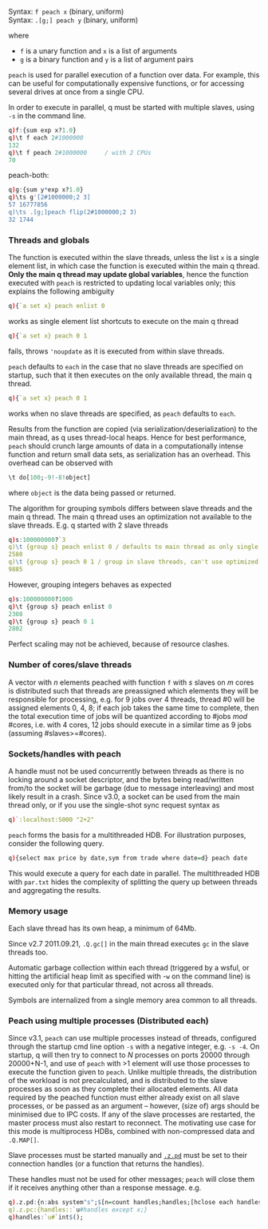 
Syntax: `f peach x`  (binary, uniform)  
Syntax: `.[g;] peach y`  (binary, uniform)

where 

- `f` is a unary function and `x` is a list of arguments
- `g` is a binary function and `y` is a list of argument pairs

`peach` is used for parallel execution of a function over data. For example, this can be useful for computationally expensive functions, or for accessing several drives at once from a single CPU.

In order to execute in parallel, q must be started with multiple slaves, using `-s` in the command line.

```q
q)f:{sum exp x?1.0}
q)\t f each 2#1000000
132
q)\t f peach 2#1000000     / with 2 CPUs
70
```
peach-both:
```q
q)g:{sum y*exp x?1.0}
q)\ts g'[2#1000000;2 3]
57 16777856
q)\ts .[g;]peach flip(2#1000000;2 3)
32 1744
```


### Threads and globals

The function is executed within the slave threads, unless the list `x` is a single element list, in which case the function is executed within the main q thread. **Only the main q thread may update global variables**, hence the function executed with `peach` is restricted to updating local variables only; this explains the following ambiguity
```q
q){`a set x} peach enlist 0
```
works as single element list shortcuts to execute on the main q thread
```q
q){`a set x} peach 0 1
```
fails, throws `'noupdate` as it is executed from within slave threads.

`peach` defaults to `each` in the case that no slave threads are specified on startup, such that it then executes on the only available thread, the main q thread.
```q
q){`a set x} peach 0 1
```
works when no slave threads are specified, as `peach` defaults to `each`.

Results from the function are copied (via serialization/deserialization) to the main thread, as q uses thread-local heaps. Hence for best performance, `peach` should crunch large amounts of data in a computationally intense function and return small data sets, as serialization has an overhead. This overhead can be observed with
```q
\t do[100;-9!-8!object]
```
where `object` is the data being passed or returned.

The algorithm for grouping symbols differs between slave threads and the main q thread. The main q thread uses an optimization not available to the slave threads. E.g. q started with 2 slave threads
```q
q)s:100000000?`3
q)\t {group s} peach enlist 0 / defaults to main thread as only single element
2580
q)\t {group s} peach 0 1 / group in slave threads, can't use optimized algorithm
9885
```
However, grouping integers behaves as expected
```q
q)s:100000000?1000
q)\t {group s} peach enlist 0
2308
q)\t {group s} peach 0 1
2802
```
Perfect scaling may not be achieved, because of resource clashes.


### Number of cores/slave threads

A vector with _n_ elements peached with function `f` with _s_ slaves on _m_ cores is distributed such that threads are preassigned which elements they will be responsible for processing, e.g. for 9 jobs over 4 threads, thread \#0 will be assigned elements 0, 4, 8; if each job takes the same time to complete, then the total execution time of jobs will be quantized according to \#jobs _mod_ \#cores, i.e. with 4 cores, 12 jobs should execute in a similar time as 9 jobs (assuming \#slaves&gt;=\#cores).


### Sockets/handles with peach

A handle must not be used concurrently between threads as there is no locking around a socket descriptor, and the bytes being read/written from/to the socket will be garbage (due to message interleaving) and most likely result in a crash. Since v3.0, a socket can be used from the main thread only, or if you use the single-shot sync request syntax as
```q
q)`:localhost:5000 "2+2"
```
`peach` forms the basis for a multithreaded HDB. For illustration purposes, consider the following query. 
```q
q){select max price by date,sym from trade where date=d} peach date
```
This would execute a query for each date in parallel. The multithreaded HDB with `par.txt` hides the complexity of splitting the query up between threads and aggregating the results.


### Memory usage

Each slave thread has its own heap, a minimum of 64Mb.

Since v2.7 2011.09.21, `.Q.gc[]` in the main thread executes `gc` in the slave threads too.

Automatic garbage collection within each thread (triggered by a wsful, or hitting the artificial heap limit as specified with -`w` on the command line) is executed only for that particular thread, not across all threads.

Symbols are internalized from a single memory area common to all threads.


### Peach using multiple processes (Distributed each)

Since v3.1, `peach` can use multiple processes instead of threads, configured through the startup cmd line option `-s` with a negative integer, e.g. `-s -4`. On startup, q will then try to connect to _N_ processes on ports 20000 through 20000+N-1, and use of `peach` with &gt;1 element will use those processes to execute the function given to `peach`. Unlike multiple threads, the distribution of the workload is not precalculated, and is distributed to the slave processes as soon as they complete their allocated elements. All data required by the peached function must either already exist on all slave processes, or be passed as an argument – however, (size of) args should be minimised due to IPC costs. If any of the slave processes are restarted, the master process must also restart to reconnect. The motivating use case for this mode is multiprocess HDBs, combined with non-compressed data and `.Q.MAP[]`.

Slave processes must be started manually and [`.z.pd`](Reference/dotzdotpd "wikilink") must be set to their connection handles (or a function that returns the handles).

These handles must not be used for other messages; `peach` will close them if it receives anything other than a response message. e.g.
```q
q).z.pd:{n:abs system"s";$[n=count handles;handles;[hclose each handles;:handles::`u#hopen each 20000+til n]]}
q).z.pc:{handles::`u#handles except x;}
q)handles:`u#`int$();
```
